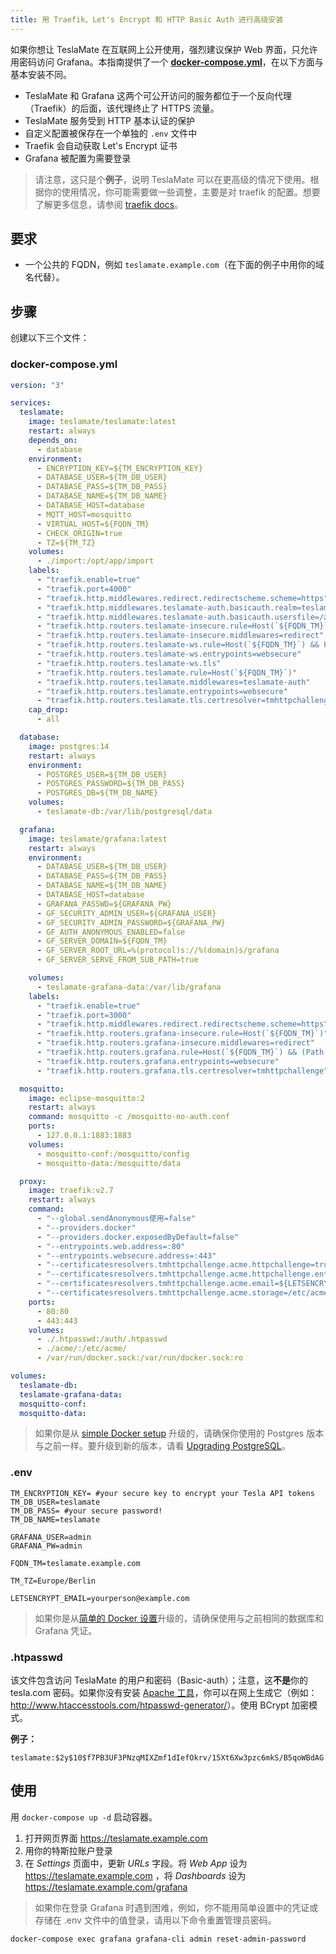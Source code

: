 ```yaml
---
title: 用 Traefik、Let's Encrypt 和 HTTP Basic Auth 进行高级安装
---
```


如果你想让 TeslaMate 在互联网上公开使用，强烈建议保护 Web 界面，只允许用密码访问 Grafana。本指南提供了一个 **[docker-compose.yml](#docker-composeyml)**，在以下方面与基本安装不同。

- TeslaMate 和 Grafana 这两个可公开访问的服务都位于一个反向代理（Traefik）的后面，该代理终止了 HTTPS 流量。
- TeslaMate 服务受到 HTTP 基本认证的保护
- 自定义配置被保存在一个单独的 `.env` 文件中
- Traefik 会自动获取 Let's Encrypt 证书
- Grafana 被配置为需要登录

> 请注意，这只是个**例子**，说明 TeslaMate 可以在更高级的情况下使用。根据你的使用情况，你可能需要做一些调整，主要是对 traefik 的配置。想要了解更多信息，请参阅 [traefik docs](https://docs.traefik.io/)。

## 要求

- 一个公共的 FQDN，例如 `teslamate.example.com`（在下面的例子中用你的域名代替）。

## 步骤

创建以下三个文件：

### docker-compose.yml

```yml title="docker-compose.yml"
version: "3"

services:
  teslamate:
    image: teslamate/teslamate:latest
    restart: always
    depends_on:
      - database
    environment:
      - ENCRYPTION_KEY=${TM_ENCRYPTION_KEY}
      - DATABASE_USER=${TM_DB_USER}
      - DATABASE_PASS=${TM_DB_PASS}
      - DATABASE_NAME=${TM_DB_NAME}
      - DATABASE_HOST=database
      - MQTT_HOST=mosquitto
      - VIRTUAL_HOST=${FQDN_TM}
      - CHECK_ORIGIN=true
      - TZ=${TM_TZ}
    volumes:
      - ./import:/opt/app/import
    labels:
      - "traefik.enable=true"
      - "traefik.port=4000"
      - "traefik.http.middlewares.redirect.redirectscheme.scheme=https"
      - "traefik.http.middlewares.teslamate-auth.basicauth.realm=teslamate"
      - "traefik.http.middlewares.teslamate-auth.basicauth.usersfile=/auth/.htpasswd"
      - "traefik.http.routers.teslamate-insecure.rule=Host(`${FQDN_TM}`)"
      - "traefik.http.routers.teslamate-insecure.middlewares=redirect"
      - "traefik.http.routers.teslamate-ws.rule=Host(`${FQDN_TM}`) && Path(`/live/websocket`)"
      - "traefik.http.routers.teslamate-ws.entrypoints=websecure"
      - "traefik.http.routers.teslamate-ws.tls"
      - "traefik.http.routers.teslamate.rule=Host(`${FQDN_TM}`)"
      - "traefik.http.routers.teslamate.middlewares=teslamate-auth"
      - "traefik.http.routers.teslamate.entrypoints=websecure"
      - "traefik.http.routers.teslamate.tls.certresolver=tmhttpchallenge"
    cap_drop:
      - all

  database:
    image: postgres:14
    restart: always
    environment:
      - POSTGRES_USER=${TM_DB_USER}
      - POSTGRES_PASSWORD=${TM_DB_PASS}
      - POSTGRES_DB=${TM_DB_NAME}
    volumes:
      - teslamate-db:/var/lib/postgresql/data

  grafana:
    image: teslamate/grafana:latest
    restart: always
    environment:
      - DATABASE_USER=${TM_DB_USER}
      - DATABASE_PASS=${TM_DB_PASS}
      - DATABASE_NAME=${TM_DB_NAME}
      - DATABASE_HOST=database
      - GRAFANA_PASSWD=${GRAFANA_PW}
      - GF_SECURITY_ADMIN_USER=${GRAFANA_USER}
      - GF_SECURITY_ADMIN_PASSWORD=${GRAFANA_PW}
      - GF_AUTH_ANONYMOUS_ENABLED=false
      - GF_SERVER_DOMAIN=${FQDN_TM}
      - GF_SERVER_ROOT_URL=%(protocol)s://%(domain)s/grafana
      - GF_SERVER_SERVE_FROM_SUB_PATH=true

    volumes:
      - teslamate-grafana-data:/var/lib/grafana
    labels:
      - "traefik.enable=true"
      - "traefik.port=3000"
      - "traefik.http.middlewares.redirect.redirectscheme.scheme=https"
      - "traefik.http.routers.grafana-insecure.rule=Host(`${FQDN_TM}`)"
      - "traefik.http.routers.grafana-insecure.middlewares=redirect"
      - "traefik.http.routers.grafana.rule=Host(`${FQDN_TM}`) && (Path(`/grafana`) || PathPrefix(`/grafana/`))"
      - "traefik.http.routers.grafana.entrypoints=websecure"
      - "traefik.http.routers.grafana.tls.certresolver=tmhttpchallenge"

  mosquitto:
    image: eclipse-mosquitto:2
    restart: always
    command: mosquitto -c /mosquitto-no-auth.conf
    ports:
      - 127.0.0.1:1883:1883
    volumes:
      - mosquitto-conf:/mosquitto/config
      - mosquitto-data:/mosquitto/data

  proxy:
    image: traefik:v2.7
    restart: always
    command:
      - "--global.sendAnonymous使用=false"
      - "--providers.docker"
      - "--providers.docker.exposedByDefault=false"
      - "--entrypoints.web.address=:80"
      - "--entrypoints.websecure.address=:443"
      - "--certificatesresolvers.tmhttpchallenge.acme.httpchallenge=true"
      - "--certificatesresolvers.tmhttpchallenge.acme.httpchallenge.entrypoint=web"
      - "--certificatesresolvers.tmhttpchallenge.acme.email=${LETSENCRYPT_EMAIL}"
      - "--certificatesresolvers.tmhttpchallenge.acme.storage=/etc/acme/acme.json"
    ports:
      - 80:80
      - 443:443
    volumes:
      - ./.htpasswd:/auth/.htpasswd
      - ./acme/:/etc/acme/
      - /var/run/docker.sock:/var/run/docker.sock:ro

volumes:
  teslamate-db:
  teslamate-grafana-data:
  mosquitto-conf:
  mosquitto-data:
```

> 如果你是从 [simple Docker setup](../installation/docker.md) 升级的，请确保你使用的 Postgres 版本与之前一样。要升级到新的版本，请看 [Upgrading PostgreSQL](../maintenance/upgrading_postgres.md)。

### .env

```plaintext title=".env"
TM_ENCRYPTION_KEY= #your secure key to encrypt your Tesla API tokens
TM_DB_USER=teslamate
TM_DB_PASS= #your secure password!
TM_DB_NAME=teslamate

GRAFANA_USER=admin
GRAFANA_PW=admin

FQDN_TM=teslamate.example.com

TM_TZ=Europe/Berlin

LETSENCRYPT_EMAIL=yourperson@example.com
```

> 如果你是从[简单的 Docker 设置](../installation/docker.md)升级的，请确保使用与之前相同的数据库和 Grafana 凭证。

### .htpasswd

该文件包含访问 TeslaMate 的用户和密码（Basic-auth）；注意，这**不是**你的 tesla.com 密码。如果你没有安装 [Apache 工具](https://www.cyberciti.biz/faq/create-update-user-authentication-files/)，你可以在网上生成它（例如：<http://www.htaccesstools.com/htpasswd-generator/>）。使用 BCrypt 加密模式。

**例子：**

```apacheconf title=".htpasswd"
teslamate:$2y$10$f7PB3UF3PNzqMIXZmf1dIefOkrv/15Xt6Xw3pzc6mkS/B5qoWBdAG
```

## 使用

用 `docker-compose up -d` 启动容器。

1. 打开网页界面 https://teslamate.example.com
2. 用你的特斯拉账户登录
3. 在 _Settings_ 页面中，更新 _URLs_ 字段。将 _Web App_ 设为 https://teslamate.example.com ，将 _Dashboards_ 设为 https://teslamate.example.com/grafana

> 如果你在登录 Grafana 时遇到困难，例如，你不能用简单设置中的凭证或存储在 .env 文件中的值登录，请用以下命令重置管理员密码。

```
docker-compose exec grafana grafana-cli admin reset-admin-password
```
